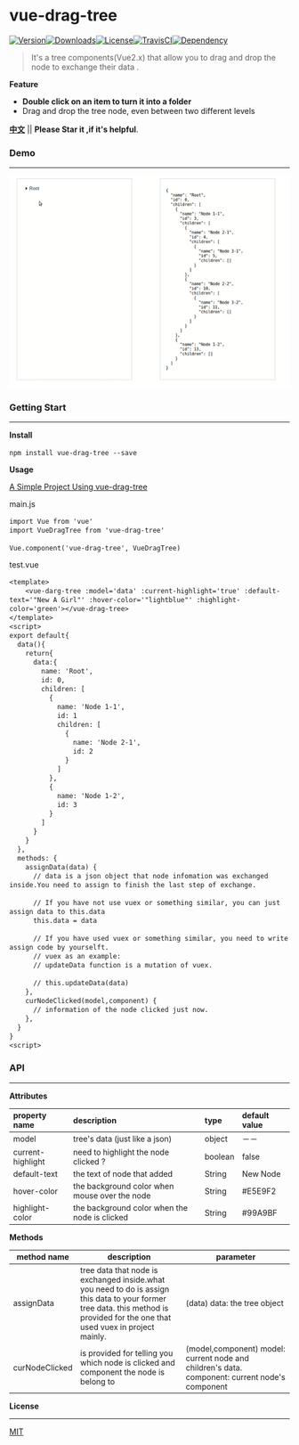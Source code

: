 # vue-drag-tree

[![Version](http://img.shields.io/npm/v/vue-drag-tree.svg)](https://www.npmjs.com/package/vue-drag-tree)[![Downloads](http://img.shields.io/npm/dm/vue-drag-tree.svg)](https://www.npmjs.com/package/vue-drag-tree)[![License](https://img.shields.io/npm/l/vue-drag-tree.svg?style=flat)](https://opensource.org/licenses/MIT)[![TravisCI](https://travis-ci.org/XadillaX/vue-drag-tree.svg)](https://travis-ci.org/XadillaX/vue-drag-tree)[![Dependency](https://david-dm.org/XadillaX/vue-drag-tree.svg)](https://david-dm.org/XadillaX/vue-drag-tree)

> It's a tree components(Vue2.x) that allow you to drag and drop the node to exchange their data .

**Feature**

- **Double click on an item to turn it into a folder**
- Drag and drop the tree node, even between two different levels

**[中文](README_ZH.md)** || **Please Star it ,if it's helpful**.

### Demo

---

![demo](static/vue-drag-tree2.gif)

### Getting Start

---

**Install**

`npm install vue-drag-tree --save`

**Usage**

[A Simple Project Using vue-drag-tree](https://github.com/shuiRong/vue-drag-tree-demo)

main.js

```vue
import Vue from 'vue'
import VueDragTree from 'vue-drag-tree'

Vue.component('vue-drag-tree', VueDragTree)
```

test.vue

```vue
<template>
	<vue-darg-tree :model='data' :current-highlight='true' :default-text='"New A Girl"' :hover-color='"lightblue"' :highlight-color='green'></vue-drag-tree>
</template>
<script>
export default{
  data(){
    return{
      data:{
        name: 'Root',
        id: 0,
        children: [
          {
            name: 'Node 1-1',
            id: 1
            children: [
              {
                name: 'Node 2-1',
                id: 2
              }
            ]
          },
          {
            name: 'Node 1-2',
            id: 3
          }
        ]
      }
    }
  },
  methods: {
    assignData(data) {
      // data is a json object that node infomation was exchanged inside.You need to assign to finish the last step of exchange.
      
      // If you have not use vuex or something similar, you can just assign data to this.data
      this.data = data
      
      // If you have used vuex or something similar, you need to write assign code by yourselft.
      // vuex as an example:
      // updateData function is a mutation of vuex. 
      
      // this.updateData(data)
    },
    curNodeClicked(model,component) {
      // information of the node clicked just now.
    },
  }
}
<script>
```

### API

---

**Attributes**

| property name     | description                              | type    | default value |
| :---------------- | :--------------------------------------- | :------ | :------------ |
| model             | tree's data (just like a json)           | object  | －－            |
| current-highlight | need to highlight the node clicked ?     | boolean | false         |
| default-text      | the text of node that added              | String  | New Node      |
| hover-color       | the background color when mouse over the node | String  | \#E5E9F2      |
| highlight-color   | the background color when the node is clicked | String  | \#99A9BF      |



**Methods**

| method name    | description                              | parameter                                |
| -------------- | ---------------------------------------- | ---------------------------------------- |
| assignData     | tree data that node is exchanged inside.what you need to do is assign this data to your former tree data. this method is provided for the one that used vuex in project mainly. | (data)  data: the tree object            |
| curNodeClicked | is provided for telling you which node is clicked and component the node is belong to | (model,component) model: current node and children's  data. component: current node's component |




**License**

---

[MIT](LICENSE)
